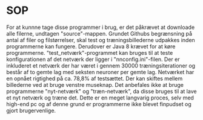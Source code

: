 # SOP

For at kunnne tage disse programmer i brug, er det påkrævet at downloade alle filerne, undtagen "source"-mappen. Grundet Githubs begrænsning på antal af filer og filstørrelser, skal test og træningsbillederne udpakkes inden programmerne kan fungere. Derudover er Java 8 krævet for at køre programmerne.
"test_netværk"-programmet kan bruges til at teste konfigurationen af det netværk der ligger i "nnconfig.ini"-filen. Der er inkluderet et netværk der har været i gennem 30000 træningsiterationer og består af to gemte lag med seksten neuroner per gemte lag. Netværket har en opnået rigtighed på ca. 78,8% af testsættet.
Der kan skiftes mellem billederne ved at bruge venstre museknap.
Det anbefales ikke at bruge programmerne "nyt-netværk" og "træn-netværk", da disse bruges til at lave et nyt netværk og træne det. Dette er en meget langvarig proces, selv med high-end pc og af denne grund er programmerne ikke blevet finpudset og gjort brugervenlige.
